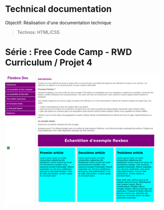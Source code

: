 # Technical documentation

Objectif: Réalisation d'une documentation technique

> Technos: HTML/CSS


# Série : Free Code Camp - RWD Curriculum / Projet 4

![Design preview for the coding challenge](./src/preview.png) 

